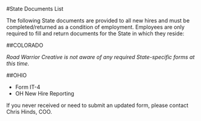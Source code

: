 #State Documents List

The following State documents are provided to all new hires and must be completed/returned as a condition of employment. Employees are only required to fill and return documents for the State in which they reside:

##COLORADO

_Road Warrior Creative is not aware of any required State-specific forms at this time._

##OHIO

* Form IT-4
* OH New Hire Reporting

If you never received or need to submit an updated form, please contact Chris Hinds, COO.
